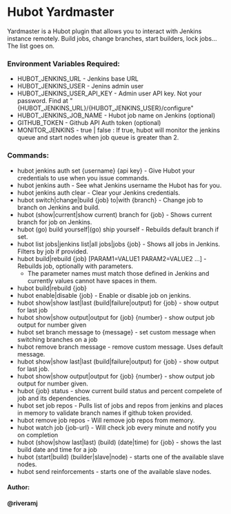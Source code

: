 Hubot Yardmaster
=============
Yardmaster is a Hubot plugin that allows you to interact with Jenkins instance remotely. Build jobs, change branches, start builders, lock jobs... The list goes on.

### Environment Variables Required:
* HUBOT_JENKINS_URL - Jenkins base URL
* HUBOT_JENKINS_USER - Jenins admin user
* HUBOT_JENKINS_USER_API_KEY - Admin user API key. Not your password. Find at "{HUBOT_JENKINS_URL}/{HUBOT_JENKINS_USER}/configure"
* HUBOT_JENKINS_JOB_NAME - Hubot job name on Jenkins (optional)
* GITHUB_TOKEN - Github API Auth token (optional)
* MONITOR_JENKINS - true | false : If true, hubot will monitor the jenkins queue and start nodes when job queue is greater than 2.

### Commands:
* hubot jenkins auth set {username} {api key} - Give Hubot your credentials to use when you issue commands.
* hubot jenkins auth - See what Jenkins username the Hubot has for you.
* hubot jenkins auth clear - Clear your Jenkins credentials.
* hubot switch|change|build {job} to|with {branch} - Change job to branch on Jenkins and build.
* hubot (show|current|show current) branch for {job} - Shows current branch for job on Jenkins.
* hubot (go) build yourself|(go) ship yourself - Rebuilds default branch if set.
* hubot list jobs|jenkins list|all jobs|jobs {job} - Shows all jobs in Jenkins. Filters by job if provided.
* hubot build|rebuild {job} [PARAM1=VALUE1 PARAM2=VALUE2 ...] - Rebuilds job, optionally with parameters.
  * The parameter names must match those defined in Jenkins and currently values cannot have spaces in them.
* hubot build|rebuild {job}
* hubot enable|disable {job} - Enable or disable job on jenkins.
* hubot show|show last|last (build|failure|output) for {job} - show output for last job
* hubot show|show output|output for {job} {number} - show output job output for number given
* hubot set branch message to {message} - set custom message when switching branches on a job
* hubot remove branch message - remove custom message. Uses default message.
* hubot show|show last|last (build|failure|output) for {job} - show output for last job.
* hubot show|show output|output for {job} {number} - show output job output for number given.
* hubot {job} status - show current build status and percent compelete of job and its dependencies.
* hubot set job repos - Pulls list of jobs and repos from jenkins and places in memory to validate branch names if github token provided.
* hubot remove job repos - Will remove job repos from memory.
* hubot watch job {job-url} - Will check job every minute and notify you on completion
* hubot (show|show last|last) (build) (date|time) for {job} - shows the last build date and time for a job
* hubot (start|build) (builder|slave|node) - starts one of the available slave nodes.
* hubot send reinforcements - starts one of the available slave nodes.

#### Author:
#### @riveramj
